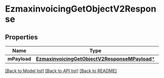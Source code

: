 # EzmaxinvoicingGetObjectV2Response

## Properties
Name | Type | Description | Notes
------------ | ------------- | ------------- | -------------
**mPayload** | [**EzmaxinvoicingGetObjectV2ResponseMPayload***](EzmaxinvoicingGetObjectV2ResponseMPayload.md) |  | 

[[Back to Model list]](../README.md#documentation-for-models) [[Back to API list]](../README.md#documentation-for-api-endpoints) [[Back to README]](../README.md)


